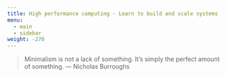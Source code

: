 ```yaml
---
title: High performance computing - Learn to build and scale systems 
menu:
  - main
  - sidebar
weight: -270
---
```

> Minimalism is not a lack of something. It’s simply the perfect amount of something.
> — Nicholas Burroughs
